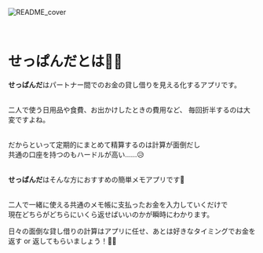 ![README_cover](https://user-images.githubusercontent.com/52844263/137685441-1c53dc12-2580-45cb-8966-ad01759332aa.png)


<br>

# せっぱんだとは🐼👛

**せっぱんだ**はパートナー間でのお金の貸し借りを見える化するアプリです。

<br>
二人で使う日用品や食費、お出かけしたときの費用など、  
毎回折半するのは大変ですよね。  
<br><br>

だからといって定期的にまとめて精算するのは計算が面倒だし  
共通の口座を持つのもハードルが高い......😥<br><br>

**せっぱんだ**はそんな方におすすめの簡単メモアプリです👛<br><br>
  
二人で一緒に使える共通のメモ帳に支払ったお金を入力していくだけで  
現在どちらがどちらにいくら返せばいいのかが瞬時にわかります。

日々の面倒な貸し借りの計算はアプリに任せ、あとは好きなタイミングでお金を返す or 返してもらいましょう！👍🏻




